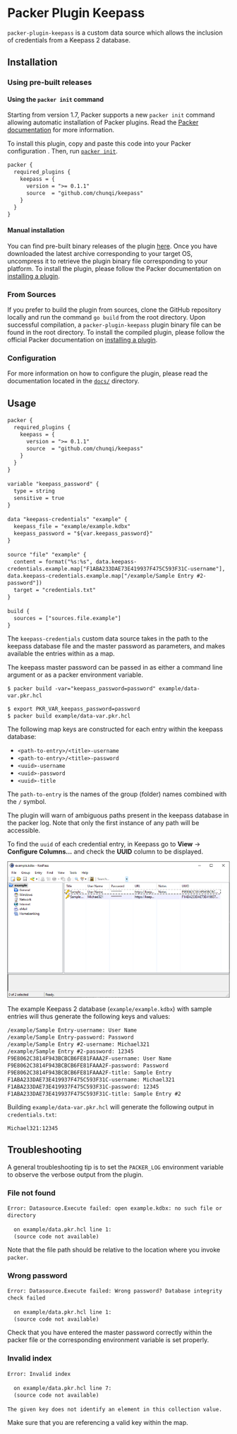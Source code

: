 # Packer Plugin Keepass

`packer-plugin-keepass` is a custom data source which allows the inclusion of credentials from a Keepass 2 database.

## Installation

### Using pre-built releases

#### Using the `packer init` command

Starting from version 1.7, Packer supports a new `packer init` command allowing
automatic installation of Packer plugins. Read the
[Packer documentation](https://www.packer.io/docs/commands/init) for more information.

To install this plugin, copy and paste this code into your Packer configuration .
Then, run [`packer init`](https://www.packer.io/docs/commands/init).

```hcl
packer {
  required_plugins {
    keepass = {
      version = ">= 0.1.1"
      source  = "github.com/chunqi/keepass"
    }
  }
}
```

#### Manual installation

You can find pre-built binary releases of the plugin [here](https://github.com/chunqi/packer-plugin-keepass/releases).
Once you have downloaded the latest archive corresponding to your target OS,
uncompress it to retrieve the plugin binary file corresponding to your platform.
To install the plugin, please follow the Packer documentation on
[installing a plugin](https://www.packer.io/docs/extending/plugins/#installing-plugins).

### From Sources

If you prefer to build the plugin from sources, clone the GitHub repository
locally and run the command `go build` from the root
directory. Upon successful compilation, a `packer-plugin-keepass` plugin
binary file can be found in the root directory.
To install the compiled plugin, please follow the official Packer documentation
on [installing a plugin](https://www.packer.io/docs/extending/plugins/#installing-plugins).

### Configuration

For more information on how to configure the plugin, please read the
documentation located in the [`docs/`](docs) directory.

## Usage

```
packer {
  required_plugins {
    keepass = {
      version = ">= 0.1.1"
      source  = "github.com/chunqi/keepass"
    }
  }
}

variable "keepass_password" {
  type = string
  sensitive = true
}

data "keepass-credentials" "example" {
  keepass_file = "example/example.kdbx"
  keepass_password = "${var.keepass_password}"
}

source "file" "example" {
  content = format("%s:%s", data.keepass-credentials.example.map["F1ABA233DAE73E419937F475C593F31C-username"], data.keepass-credentials.example.map["/example/Sample Entry #2-password"])
  target = "credentials.txt"
}

build {
  sources = ["sources.file.example"]
}
```

The `keepass-credentials` custom data source takes in the path to the keepass
database file and the master password as parameters, and makes available the
entries within as a map.

The keepass master password can be passed in as either a command line argument
or as a packer environment variable.

```
$ packer build -var="keepass_password=password" example/data-var.pkr.hcl
```

```
$ export PKR_VAR_keepass_password=password
$ packer build example/data-var.pkr.hcl
```

The following map keys are constructed for each entry within the keepass
database:

* `<path-to-entry>/<title>-username`
* `<path-to-entry>/<title>-password`
* `<uuid>-username`
* `<uuid>-password`
* `<uuid>-title`

The `path-to-entry` is the names of the group (folder) names combined with the
`/` symbol.

The plugin will warn of ambiguous paths present in the keepass database in the
packer log. Note that only the first instance of any path will be accessible.

To find the `uuid` of each credential entry, in Keepass go to **View** ->
**Configure Columns...** and check the **UUID** column to be displayed.

![Keepass displaying UUID](/docs/datasources/keepass-uuid.png)

The example Keepass 2 database (`example/example.kdbx`) with sample entries will
thus generate the following keys and values:

```
/example/Sample Entry-username: User Name
/example/Sample Entry-password: Password
/example/Sample Entry #2-username: Michael321
/example/Sample Entry #2-password: 12345
F9E8062C3814F943BCBCB6FE81FAAA2F-username: User Name
F9E8062C3814F943BCBCB6FE81FAAA2F-password: Password
F9E8062C3814F943BCBCB6FE81FAAA2F-title: Sample Entry
F1ABA233DAE73E419937F475C593F31C-username: Michael321
F1ABA233DAE73E419937F475C593F31C-password: 12345
F1ABA233DAE73E419937F475C593F31C-title: Sample Entry #2
```

Building `example/data-var.pkr.hcl` will generate the following output in
`credentials.txt`:

```
Michael321:12345
```

## Troubleshooting

A general troubleshooting tip is to set the `PACKER_LOG` environment variable to
observe the verbose output from the plugin.

### File not found

```
Error: Datasource.Execute failed: open example.kdbx: no such file or directory

  on example/data.pkr.hcl line 1:
  (source code not available)
```

Note that the file path should be relative to the location where you invoke
`packer`.

### Wrong password

```
Error: Datasource.Execute failed: Wrong password? Database integrity check failed

  on example/data.pkr.hcl line 1:
  (source code not available)
```

Check that you have entered the master password correctly within the packer file
or the corresponding environment variable is set properly.

### Invalid index

```
Error: Invalid index

  on example/data.pkr.hcl line 7:
  (source code not available)

The given key does not identify an element in this collection value.
```

Make sure that you are referencing a valid key within the map.

